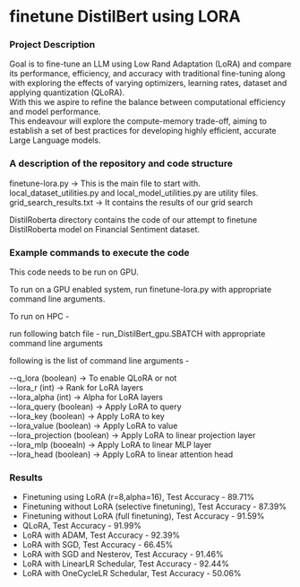 # finetune DistilBert using LORA

<h3> Project Description </h3>
Goal is to fine-tune an LLM using Low Rand Adaptation (LoRA) and compare its performance, efficiency, and accuracy with traditional fine-tuning along with exploring the effects of varying optimizers, learning rates, dataset and applying quantization (QLoRA). <br>
With this we aspire to refine the balance between computational efficiency and model performance. <br> 
This endeavour will explore the compute-memory trade-off, aiming to establish a set of best practices for developing highly efficient, accurate Large Language models. 




<h3> A description of the repository and code structure </h3>

finetune-lora.py -> This is the main file to start with.  <br>
local_dataset_utilities.py and local_model_utilities.py are utility files. <br>
grid_search_results.txt  -> It contains the results of our grid search <br>

DistilRoberta directory contains the code of our attempt to finetune DistilRoberta model on Financial Sentiment dataset.

<h3> Example commands to execute the code        </h3>

This code needs to be run on GPU.  <br>

To run on a GPU enabled system, run finetune-lora.py with appropriate command line arguments. <br>

To run on HPC - <br>

run following batch file - run_DistilBert_gpu.SBATCH with appropriate command line arguments <br>

following is the list of command line arguments - <br>

--q_lora (boolean) -> To enable QLoRA or not <br>
--lora_r (int)     -> Rank for LoRA layers <br>
--lora_alpha (int)  -> Alpha for LoRA layers <br>
--lora_query (boolean) ->  Apply LoRA to query <br>
--lora_key  (boolean)  ->  Apply LoRA to key <br>
--lora_value (boolean) -> Apply LoRA to value <br>
--lora_projection (boolean) -> Apply LoRA to linear projection layer <br>
--lora_mlp (booealn) -> Apply LoRA to linear MLP layer <br>
--lora_head (boolean) -> Apply LoRA to linear attention head <br>



<h3> Results  </h3>

<ul>
<li> Finetuning using LoRA (r=8,alpha=16), Test Accuracy - 89.71%</li>
<li> Finetuning without LoRA (selective finetuning), Test Accuracy - 87.39%</li>
<li> Finetuning without LoRA (full finetuning), Test Accuracy - 91.59%</li>
<li> QLoRA, Test Accuracy - 91.99%</li>
<li> LoRA with ADAM, Test Accuracy - 92.39%</li>
<li> LoRA with SGD, Test Accuracy - 66.45%</li>
<li> LoRA with SGD and Nesterov, Test Accuracy - 91.46%</li>
<li> LoRA with LinearLR Schedular, Test Accuracy - 92.44%</li>
<li> LoRA with OneCycleLR Schedular, Test Accuracy - 50.06%</li>

</ul>
